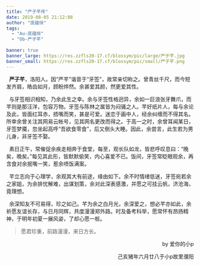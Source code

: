 ```yaml
---
title: "严子芊传"
date: 2019-08-05 21:12:08
author: "庞蕴恒"
tags: 
  - "Au-庞蕴恒"
  - "Ob-严子芊"
  
banner: true
banner_large: https://res.zzfls20-17.cf/blossym/pic/large/严子芊.jpg
banner_small: https://res.zzfls20-17.cf/blossym/pic/small/严子芊.png
---
```


<p>&nbsp; <strong>严子芊</strong>，洛阳人。因&ldquo;严芊&rdquo;谐音于&ldquo;牙签&rdquo;，故常亲切称之。曾青丝千尺，而今短发齐肩，皓齿如月，顾盼烨然。余甚爱其颜，然更爱其性。</p>
<p>&nbsp; 与牙签相识相知，乃余此生之幸。余与牙签性格迥异，余如一巨浪张牙舞爪，而芊则是那汪洋，包容万物。牙签与陈林之属皆为闷骚之人。芊好纸片人，每与余论及此，皆面红耳赤，捂嘴而笑，甚是可爱。迷恋于画中人，经余纠缠而不得其名。所幸余曾关注其网易云帐号，见其网名更改而得之。于高一之时，余曾耳闻某日，牙签梦魇，忽坐起高呼&ldquo;吾欲食零食&rdquo;，后又倒头大睡。因此，余尝言，此生若为男儿身，非牙签不娶。</p>
<p>&nbsp; 素日正午，常催促余疾走相奔于食堂，每至，观长队如龙，皆悲呼叹息曰：&ldquo;晚矣，晚矣。&rdquo;每见其此形，皆默默偷笑，内心喜爱不已。饭间，牙签常眨眼观余，再含食对余抿嘴一笑，惹余喷饭满案。</p>
<p>&nbsp; 芊立志向于心理学，余观其大有前途，缘由如下。余不时情绪低迷，牙签宛若余之家姐，为余排忧解难，出谋划策，余对此深表感激，并愿之可挂云帆，济沧海，竟理想。</p>
<p>&nbsp; 余深知友不可易得，珍之如己。芊为余之白月光，余深爱之，想必芊亦如此，余祈愿友谊长存，与日月同辉，共度漫漫郑外路。时及备考科举，愿常怀有昂扬精神，于明年初夏一展风姿，了却心愿一桩。</p>
<blockquote> 愿君珍重，前路漫漫，来日方长。
</blockquote>
<p style="text-align: right;">by 爱你的小p</p>
<p style="text-align: right;">&nbsp;&nbsp;&nbsp;&nbsp;&nbsp;&nbsp;&nbsp;&nbsp;&nbsp;&nbsp;&nbsp;&nbsp;&nbsp;&nbsp;&nbsp;&nbsp;己亥猪年六月廿八于小p故里濮阳</p>
